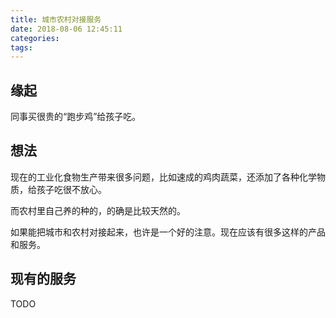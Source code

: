 ```yaml
---
title: 城市农村对接服务
date: 2018-08-06 12:45:11
categories:
tags:
---
```



## 缘起
同事买很贵的“跑步鸡”给孩子吃。

## 想法
现在的工业化食物生产带来很多问题，比如速成的鸡肉蔬菜，还添加了各种化学物质，给孩子吃很不放心。 

而农村里自己养的种的，的确是比较天然的。

如果能把城市和农村对接起来，也许是一个好的注意。现在应该有很多这样的产品和服务。

## 现有的服务
TODO

